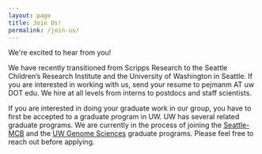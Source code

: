 ```yaml
---
layout: page
title: Join Us!
permalink: /join-us/
---
```


<div class="emphasis-box">We're excited to hear from you!</div>

We have recently transitioned from Scripps Research to the Seattle Children’s Research Institute and the University of Washington in Seattle. If you are interested in working with us, send your resume to pejmanm AT uw DOT edu. We hire at all levels from interns to postdocs and staff scientists.

If you are interested in doing your graduate work in our group, you have to first be accepted to a graduate program in UW. UW has several related graduate programs. We are currently in the process of joining the [Seattle-MCB](https://mcb-seattle.edu/) and the [UW Genome Sciences](https://www.gs.washington.edu/academics/gradprogram/index.htm) graduate programs. Please feel free to reach out before applying.
